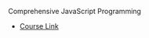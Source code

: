 Comprehensive JavaScript Programming

* [Course Link](https://www.udemy.com/comprehensive-javascript-programming/learn/v4/overview)
